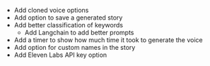 - Add cloned voice options
- Add option to save a generated story
- Add better classification of keywords
    - Add Langchain to add better prompts
- Add a timer to show how much time it took to generate the voice
- Add option for custom names in the story
- Add Eleven Labs API key option